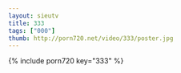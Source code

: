 ```yaml
--- 
layout: sieutv
title: 333
tags: ["000"]
thumb: http://porn720.net/video/333/poster.jpg
---
```

{% include porn720 key="333" %} 
